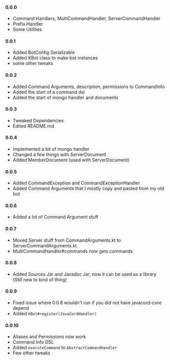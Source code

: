 #### 0.0.0
* Command Handlers, MultiCommandHandler, ServerCommandHandler
* Prefix Handler
* Some Utilities

#### 0.0.1
* Added BotConfig Serializable
* Added KBot class to make bot instances
* some other tweaks

#### 0.0.2
* Added Command Arguments, description, permissions to CommandInfo
* Added the start of a command dsl
* Added the start of mongo handler and documents

#### 0.0.3
* Tweaked Dependencies
* Edited README.md

#### 0.0.4
* Implemented a bit of mongo handler
* Changed a few things with ServerDocument
* Added MemberDocument (used with ServerDocument)

#### 0.0.5
* Added CommandException and CommandExceptionHandler
* Added Command Arguments that I mostly copy and pasted from my old bot

#### 0.0.6
* Added a lot of Command Argument stuff

#### 0.0.7
* Moved Server stuff from CommandArguments.kt to ServerCommandArguments.kt
* MultiCommandHandler#commands now gets commands

#### 0.0.8
* Added Sources Jar and Javadoc Jar, now it can be used as a library
(Still new to kind of thing)

#### 0.0.9
* Fixed issue where 0.0.8 wouldn't run if you did not have javacord-core depend
* Added `KBot#register(JavaCordHandler)`

#### 0.0.10
* Aliases and Permissions now work
* Command Info DSL
* Added `executeCommand` to `AbstractCommandHandler`
* Few other tweaks
